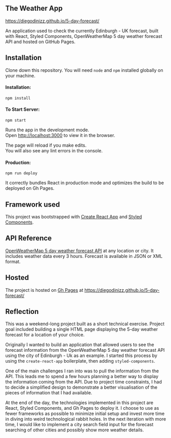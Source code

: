 ## The Weather App
https://diegodinizz.github.io/5-day-forecast/

An application used to check the currently Edinburgh - UK forecast, built with React, Styled Components, OpenWeatherMap 5 day weather forecast API and hosted on GitHub Pages.

## Installation

Clone down this repository. You will need `node` and `npm` installed globally on your machine.

#### Installation:

`npm install`

#### To Start Server:

`npm start`

Runs the app in the development mode.<br />
Open [http://localhost:3000](http://localhost:3000) to view it in the browser.

The page will reload if you make edits.<br />
You will also see any lint errors in the console.

#### Production:

`npm run deploy`

It correctly bundles React in production mode and optimizes the build to be deployed on Gh Pages.

## Framework used

This project was bootstrapped with [Create React App](https://github.com/facebook/create-react-app) and [Styled Components](https://github.com/styled-components/styled-components).

## API Reference

[OpenWeatherMap 5 day weather forecast API](http://openweathermap.org/forecast5) at any location or city. It includes weather data every 3 hours. Forecast is available in JSON or XML format.

## Hosted

The project is hosted on [Gh Pages](https://pages.github.com) at https://diegodinizz.github.io/5-day-forecast/

## Reflection

This was a weekend-long project built as a short technical exercise. Project goal included building a single HTML page displaying the 5-day weather forecast for a location of your choice.  

Originally I wanted to build an application that allowed users to see the forecast information from the OpenWeatherMap 5 day weather forecast API using the city of Edinburgh - Uk as an example. I started this process by using the `create-react-app` boilerplate, then adding `styled-components`.  

One of the main challenges I ran into was to pull the information from the API. This leads me to spend a few hours planning a better way to display the information coming from the API. Due to project time constraints, I had to decide a simplified design to demonstrate a better visualisation of the pieces of information that I had available.

At the end of the day, the technologies implemented in this project are React, Styled Components, and Gh Pages to deploy it. I choose to use as fewer frameworks as possible to minimize initial setup and invest more time in diving into weird technological rabbit holes. In the next iteration with more time, I would like to implement a city search field input for the forecast searching of other cities and possibly show more weather details.
